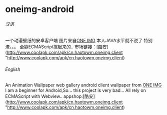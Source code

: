 # oneimg-android
###### 汉语
一个动漫壁纸的安卓客户端  图片来自[ONE IMG](oneimg"oneimg.haotown.cn")
本人JAVA水平就不说了  特别渣。。。
全靠ECMAScript撑起来的..
市场链接：[酷安](http://www.coolapk.com/apk/cn.haotowm.oneimg.client "http://www.coolapk.com/apk/cn.haotowm.oneimg.client)
###### English
An Animation Wallpaper web gallery android client
wallpaper from [ONE IMG](oneimg"oneimg.haotown.cn")
I am a beginner for Android,So... this project is very bad...
All rely on ECMAScript with Webview..
appshop:[酷安](http://www.coolapk.com/apk/cn.haotowm.oneimg.client "http://www.coolapk.com/apk/cn.haotowm.oneimg.client)
